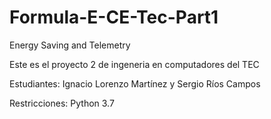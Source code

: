 # Formula-E-CE-Tec-Part1
Energy Saving and Telemetry

Este es el proyecto 2 de ingeneria en computadores del TEC

Estudiantes: Ignacio Lorenzo Martínez y Sergio Ríos Campos

Restricciones: Python 3.7

